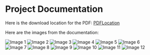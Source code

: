 # Project Documentation
Here is the download location for the PDF:
[PDFLocation](CNN.pdf)

Here are the images from the documentation:

![Image 1](./CNN_png/CNN-01.png)
![Image 2](./CNN_png/CNN-02.png)
![Image 3](./CNN_png/CNN-03.png)
![Image 4](./CNN_png/CNN-04.png)
![Image 5](./CNN_png/CNN-05.png)
![Image 6](./CNN_png/CNN-06.png)
![Image 7](./CNN_png/CNN-07.png)
![Image 8](./CNN_png/CNN-08.png)
![Image 9](./CNN_png/CNN-09.png)
![Image 10](./CNN_png/CNN-10.png)
![Image 11](./CNN_png/CNN-11.png)
![Image 12](./CNN_png/CNN-12.png)
